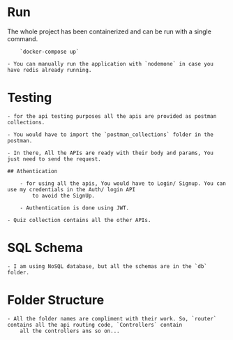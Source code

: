 # Run
The whole project has been containerized and can be run with a single command.

        `docker-compose up`

    - You can manually run the application with `nodemone` in case you have redis already running.

# Testing

    - for the api testing purposes all the apis are provided as postman collections.

    - You would have to import the `postman_collections` folder in the postman.

    - In there, All the APIs are ready with their body and params, You just need to send the request.

    ## Athentication
    
        - for using all the apis, You would have to Login/ Signup. You can use my credentials in the Auth/ login API
            to avoid the SignUp.

        - Authentication is done using JWT.

    - Quiz collection contains all the other APIs.

# SQL Schema

    - I am using NoSQL database, but all the schemas are in the `db` folder. 

# Folder Structure

    - All the folder names are compliment with their work. So, `router` contains all the api routing code, `Controllers` contain
        all the controllers ans so on...

     